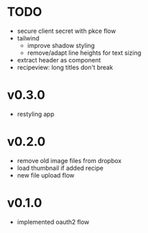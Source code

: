 # TODO
- secure client secret with pkce flow
- tailwind
  - improve shadow styling
  - remove/adapt line heights for text sizing
- extract header as component
- recipeview: long titles don't break

# v0.3.0
- restyling app
# v0.2.0
- remove old image files from dropbox
- load thumbnail if added recipe
- new file upload flow
# v0.1.0
- implemented oauth2 flow